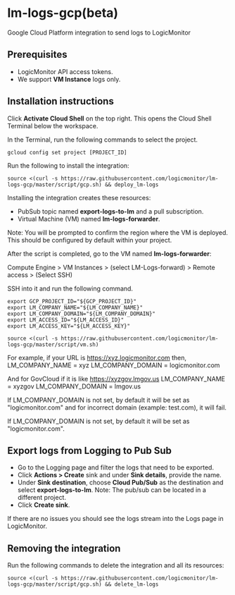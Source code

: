 # lm-logs-gcp(beta)
Google Cloud Platform integration to send logs to LogicMonitor

## Prerequisites

- LogicMonitor API access tokens.
- We support **VM Instance** logs only.

## Installation instructions

Click **Activate Cloud Shell** on the top right. This opens the Cloud Shell Terminal below the workspace. 

In the Terminal, run the following commands to select the project.
``` console
gcloud config set project [PROJECT_ID]
```

Run the following to install the integration:
``` console
source <(curl -s https://raw.githubusercontent.com/logicmonitor/lm-logs-gcp/master/script/gcp.sh) && deploy_lm-logs
```

Installing the integration creates these resources:
- PubSub topic named **export-logs-to-lm** and a pull subscription.
- Virtual Machine (VM) named **lm-logs-forwarder**.

Note: You will be prompted to confirm the region where the VM is deployed. This should be configured by default within your project.

After the script is completed, go to the VM named **lm-logs-forwarder**: 
 
Compute Engine > VM Instances > (select LM-Logs-forward) > Remote access > (Select SSH)

SSH into it and run the following command.

``` console
export GCP_PROJECT_ID="${GCP_PROJECT_ID}"
export LM_COMPANY_NAME="${LM_COMPANY_NAME}"
export LM_COMPANY_DOMAIN="${LM_COMPANY_DOMAIN}"
export LM_ACCESS_ID="${LM_ACCESS_ID}"
export LM_ACCESS_KEY="${LM_ACCESS_KEY}"

source <(curl -s https://raw.githubusercontent.com/logicmonitor/lm-logs-gcp/master/script/vm.sh)
```
For example, if your URL is https://xyz.logicmonitor.com then,
LM_COMPANY_NAME = xyz
LM_COMPANY_DOMAIN = logicmonitor.com

And for GovCloud if it is like https://xyzgov.lmgov.us
LM_COMPANY_NAME = xyzgov
LM_COMPANY_DOMAIN = lmgov.us

If LM_COMPANY_DOMAIN is not set, by default it will be set as "logicmonitor.com" and for incorrect domain (example: test.com), it will fail.

If LM_COMPANY_DOMAIN is not set, by default it will be set as "logicmonitor.com".

## Export logs from Logging to Pub Sub
- Go to the Logging page and filter the logs that need to be exported.
- Click **Actions > Create** sink and under **Sink details**, provide the name.
- Under **Sink destination**, choose **Cloud Pub/Sub** as the destination and select **export-logs-to-lm**. Note: The pub/sub can be located in a different project.
- Click **Create sink**.

If there are no issues you should see the logs stream into the Logs page in LogicMonitor.

## Removing the integration

Run the following commands to delete the integration and all its resources: 
``` console
source <(curl -s https://raw.githubusercontent.com/logicmonitor/lm-logs-gcp/master/script/gcp.sh) && delete_lm-logs
```
